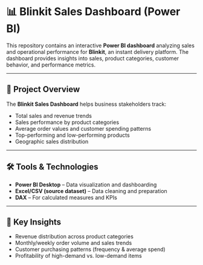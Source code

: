 # 📊 Blinkit Sales Dashboard (Power BI)

This repository contains an interactive **Power BI dashboard** analyzing sales and operational performance for **Blinkit**, an instant delivery platform. The dashboard provides insights into sales, product categories, customer behavior, and performance metrics.

---

## 🚀 Project Overview
The **Blinkit Sales Dashboard** helps business stakeholders track:
- Total sales and revenue trends
- Sales performance by product categories
- Average order values and customer spending patterns
- Top-performing and low-performing products
- Geographic sales distribution

---

## 🛠️ Tools & Technologies
- **Power BI Desktop** – Data visualization and dashboarding
- **Excel/CSV (source dataset)** – Data cleaning and preparation
- **DAX** – For calculated measures and KPIs

---

## 📌 Key Insights
- Revenue distribution across product categories
- Monthly/weekly order volume and sales trends
- Customer purchasing patterns (frequency & average spend)
- Profitability of high-demand vs. low-demand items

